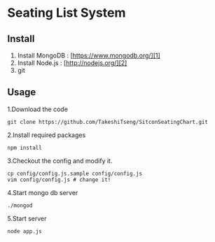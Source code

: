 Seating List System
=====================

Install
----------
 1. Install MongoDB : [https://www.mongodb.org/][1]
 2. Install Node.js : [http://nodejs.org/][2]
 3. git

Usage
----------
1.Download the code

	git clone https://github.com/TakeshiTseng/SitconSeatingChart.git

2.Install required packages

	npm install

3.Checkout the config and modify it.

	cp config/config.js.sample config/config.js
	vim config/config.js # change it!

4.Start mongo db server

	./mongod
    
5.Start server

	node app.js
    

  [1]: http://redis.io/
  [2]: http://nodejs.org/
